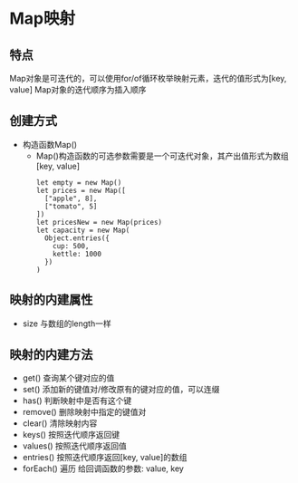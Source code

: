 # Map映射
## 特点
Map对象是可迭代的，可以使用for/of循环枚举映射元素，迭代的值形式为[key, value]
Map对象的迭代顺序为插入顺序
## 创建方式
- 构造函数Map()
  - Map()构造函数的可选参数需要是一个可迭代对象，其产出值形式为数组[key, value]
    ```
    let empty = new Map()
    let prices = new Map([
      ["apple", 8],
      ["tomato", 5]
    ])
    let pricesNew = new Map(prices)
    let capacity = new Map(
      Object.entries({
        cup: 500,
        kettle: 1000
      })
    )
    ```
## 映射的内建属性
- size 与数组的length一样
## 映射的内建方法
- get() 查询某个键对应的值
- set() 添加新的键值对/修改原有的键对应的值，可以连缀
- has() 判断映射中是否有这个键
- remove() 删除映射中指定的键值对
- clear() 清除映射内容
- keys() 按照迭代顺序返回键
- values() 按照迭代顺序返回值
- entries() 按照迭代顺序返回[key, value]的数组
- forEach() 遍历 给回调函数的参数: value, key